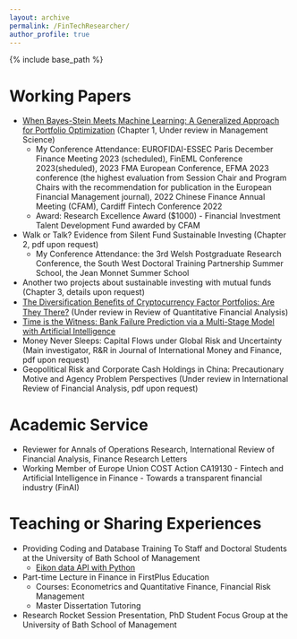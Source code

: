 ```yaml
---
layout: archive
permalink: /FinTechResearcher/
author_profile: true
---
```


{% include base_path %}

Working Papers 
======
* <a href="https://papers.ssrn.com/sol3/papers.cfm?abstract_id=4229499" target="_blank">When Bayes-Stein Meets Machine Learning: A Generalized Approach for Portfolio Optimization</a> (Chapter 1, Under review in Management Science)
  * My Conference Attendance: EUROFIDAI-ESSEC Paris December Finance Meeting 2023 (scheduled), FinEML Conference 2023(sheduled), 2023 FMA European Conference, EFMA 2023 conference (the highest evaluation from Session Chair and Program Chairs with the recommendation for publication in the European Financial Management journal), 2022 Chinese Finance Annual Meeting (CFAM), Cardiff Fintech Conference 2022
  * Award: Research Excellence Award ($1000) - Financial Investment Talent Development Fund awarded by CFAM
* Walk or Talk? Evidence from Silent Fund Sustainable Investing (Chapter 2, pdf upon request)
  * My Conference Attendance: the 3rd Welsh Postgraduate Research Conference, the South West Doctoral Training Partnership Summer School, the Jean Monnet Summer School
* Another two projects about sustainable investing with mutual funds (Chapter 3, details upon request)
* <a href="https://papers.ssrn.com/sol3/papers.cfm?abstract_id=4319598" target="_blank">The Diversiﬁcation Beneﬁts of Cryptocurrency Factor Portfolios: Are They There?</a> (Under review in Review of Quantitative Financial Analysis)
* <a href="https://papers.ssrn.com/sol3/papers.cfm?abstract_id=4352477" target="_blank">Time is the Witness: Bank Failure Prediction via a Multi-Stage Model with Artificial Intelligence</a>
* Money Never Sleeps: Capital Flows under Global Risk and Uncertainty (Main investigator, R&R in Journal of International Money and Finance, pdf upon request)
* Geopolitical Risk and Corporate Cash Holdings in China: Precautionary Motive and Agency Problem Perspectives (Under review in International Review of Financial Analysis, pdf upon request)

Academic Service
======
* Reviewer for Annals of Operations Research, International Review of Financial Analysis, Finance Research Letters
* Working Member of Europe Union COST Action CA19130 - Fintech and Artificial Intelligence in Finance - Towards a transparent financial industry (FinAI)
  
Teaching or Sharing Experiences 
======
* Providing Coding and Database Training To Staff and Doctoral Students at the University of Bath School of Management
  * <a href="https://www.youtube.com/watch?v=5w0DTszME64" target="_blank">Eikon data API with Python</a>
* Part-time Lecture in Finance in FirstPlus Education
  * Courses: Econometrics and Quantitative Finance, Financial Risk Management
  * Master Dissertation Tutoring
* Research Rocket Session Presentation, PhD Student Focus Group at the University of Bath School of Management 
